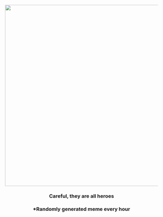 <p align="center">
        <img src="https://i.redd.it/iedj0nxw9an81.png" width="600" height="600">
        </p>
        <h3 align="center">Careful, they are all heroes</h3>
        <h3 align="center">*Randomly generated meme every hour</h3>
    
